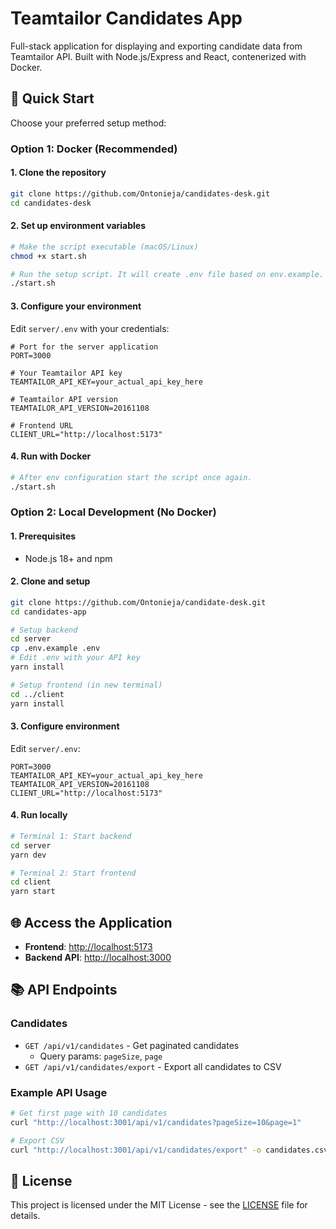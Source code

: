 # Teamtailor Candidates App

Full-stack application for displaying and exporting candidate data from Teamtailor API. Built with Node.js/Express and React, contenerized with Docker.

## 🚀 Quick Start

Choose your preferred setup method:

### Option 1: Docker (Recommended)

#### 1. Clone the repository
```bash
git clone https://github.com/Ontonieja/candidates-desk.git
cd candidates-desk
```

#### 2. Set up environment variables
```bash
# Make the script executable (macOS/Linux)
chmod +x start.sh

# Run the setup script. It will create .env file based on env.example. 
./start.sh
```

#### 3. Configure your environment
Edit `server/.env` with your credentials:

```env
# Port for the server application
PORT=3000

# Your Teamtailor API key
TEAMTAILOR_API_KEY=your_actual_api_key_here

# Teamtailor API version
TEAMTAILOR_API_VERSION=20161108

# Frontend URL
CLIENT_URL="http://localhost:5173"
```

#### 4. Run with Docker
```bash
# After env configuration start the script once again. 
./start.sh
```

### Option 2: Local Development (No Docker)

#### 1. Prerequisites
- Node.js 18+ and npm

#### 2. Clone and setup
```bash
git clone https://github.com/Ontonieja/candidate-desk.git
cd candidates-app

# Setup backend
cd server
cp .env.example .env
# Edit .env with your API key
yarn install

# Setup frontend (in new terminal)
cd ../client
yarn install
```

#### 3. Configure environment
Edit `server/.env`:

```env
PORT=3000
TEAMTAILOR_API_KEY=your_actual_api_key_here
TEAMTAILOR_API_VERSION=20161108
CLIENT_URL="http://localhost:5173"
```

#### 4. Run locally
```bash
# Terminal 1: Start backend
cd server
yarn dev

# Terminal 2: Start frontend
cd client
yarn start
```

## 🌐 Access the Application

- **Frontend**: [http://localhost:5173](http://localhost:5173)
- **Backend API**: [http://localhost:3000](http://localhost:3000)
  
## 📚 API Endpoints

### Candidates
- `GET /api/v1/candidates` - Get paginated candidates
  - Query params: `pageSize`, `page`
- `GET /api/v1/candidates/export` - Export all candidates to CSV

### Example API Usage
```bash
# Get first page with 10 candidates
curl "http://localhost:3001/api/v1/candidates?pageSize=10&page=1"

# Export CSV
curl "http://localhost:3001/api/v1/candidates/export" -o candidates.csv
```


## 📝 License

This project is licensed under the MIT License - see the [LICENSE](LICENSE) file for details.
